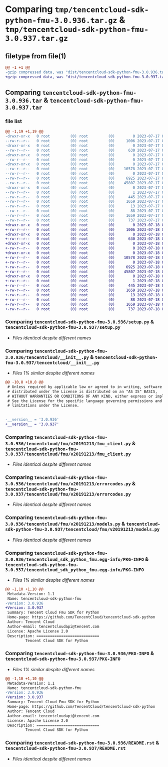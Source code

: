 # Comparing `tmp/tencentcloud-sdk-python-fmu-3.0.936.tar.gz` & `tmp/tencentcloud-sdk-python-fmu-3.0.937.tar.gz`

## filetype from file(1)

```diff
@@ -1 +1 @@
-gzip compressed data, was "dist/tencentcloud-sdk-python-fmu-3.0.936.tar", last modified: Mon Jul 17 00:25:16 2023, max compression
+gzip compressed data, was "dist/tencentcloud-sdk-python-fmu-3.0.937.tar", last modified: Tue Jul 18 00:24:09 2023, max compression
```

## Comparing `tencentcloud-sdk-python-fmu-3.0.936.tar` & `tencentcloud-sdk-python-fmu-3.0.937.tar`

### file list

```diff
@@ -1,19 +1,19 @@
-drwxr-xr-x   0 root         (0) root         (0)        0 2023-07-17 00:25:16.000000 tencentcloud-sdk-python-fmu-3.0.936/
--rw-r--r--   0 root         (0) root         (0)     1006 2023-07-17 00:25:16.000000 tencentcloud-sdk-python-fmu-3.0.936/setup.py
-drwxr-xr-x   0 root         (0) root         (0)        0 2023-07-17 00:25:16.000000 tencentcloud-sdk-python-fmu-3.0.936/tencentcloud/
--rw-r--r--   0 root         (0) root         (0)      630 2023-07-17 00:25:16.000000 tencentcloud-sdk-python-fmu-3.0.936/tencentcloud/__init__.py
-drwxr-xr-x   0 root         (0) root         (0)        0 2023-07-17 00:25:16.000000 tencentcloud-sdk-python-fmu-3.0.936/tencentcloud/fmu/
--rw-r--r--   0 root         (0) root         (0)        0 2023-07-17 00:25:16.000000 tencentcloud-sdk-python-fmu-3.0.936/tencentcloud/fmu/__init__.py
-drwxr-xr-x   0 root         (0) root         (0)        0 2023-07-17 00:25:16.000000 tencentcloud-sdk-python-fmu-3.0.936/tencentcloud/fmu/v20191213/
--rw-r--r--   0 root         (0) root         (0)    10578 2023-07-17 00:25:16.000000 tencentcloud-sdk-python-fmu-3.0.936/tencentcloud/fmu/v20191213/fmu_client.py
--rw-r--r--   0 root         (0) root         (0)        0 2023-07-17 00:25:16.000000 tencentcloud-sdk-python-fmu-3.0.936/tencentcloud/fmu/v20191213/__init__.py
--rw-r--r--   0 root         (0) root         (0)     6925 2023-07-17 00:25:16.000000 tencentcloud-sdk-python-fmu-3.0.936/tencentcloud/fmu/v20191213/errorcodes.py
--rw-r--r--   0 root         (0) root         (0)    45807 2023-07-17 00:25:16.000000 tencentcloud-sdk-python-fmu-3.0.936/tencentcloud/fmu/v20191213/models.py
-drwxr-xr-x   0 root         (0) root         (0)        0 2023-07-17 00:25:16.000000 tencentcloud-sdk-python-fmu-3.0.936/tencentcloud_sdk_python_fmu.egg-info/
--rw-r--r--   0 root         (0) root         (0)        1 2023-07-17 00:25:16.000000 tencentcloud-sdk-python-fmu-3.0.936/tencentcloud_sdk_python_fmu.egg-info/dependency_links.txt
--rw-r--r--   0 root         (0) root         (0)      445 2023-07-17 00:25:16.000000 tencentcloud-sdk-python-fmu-3.0.936/tencentcloud_sdk_python_fmu.egg-info/SOURCES.txt
--rw-r--r--   0 root         (0) root         (0)     1659 2023-07-17 00:25:16.000000 tencentcloud-sdk-python-fmu-3.0.936/tencentcloud_sdk_python_fmu.egg-info/PKG-INFO
--rw-r--r--   0 root         (0) root         (0)       13 2023-07-17 00:25:16.000000 tencentcloud-sdk-python-fmu-3.0.936/tencentcloud_sdk_python_fmu.egg-info/top_level.txt
--rw-r--r--   0 root         (0) root         (0)       88 2023-07-17 00:25:16.000000 tencentcloud-sdk-python-fmu-3.0.936/setup.cfg
--rw-r--r--   0 root         (0) root         (0)     1659 2023-07-17 00:25:16.000000 tencentcloud-sdk-python-fmu-3.0.936/PKG-INFO
--rw-r--r--   0 root         (0) root         (0)      737 2023-07-17 00:25:16.000000 tencentcloud-sdk-python-fmu-3.0.936/README.rst
+drwxr-xr-x   0 root         (0) root         (0)        0 2023-07-18 00:24:09.000000 tencentcloud-sdk-python-fmu-3.0.937/
+-rw-r--r--   0 root         (0) root         (0)     1006 2023-07-18 00:24:09.000000 tencentcloud-sdk-python-fmu-3.0.937/setup.py
+drwxr-xr-x   0 root         (0) root         (0)        0 2023-07-18 00:24:09.000000 tencentcloud-sdk-python-fmu-3.0.937/tencentcloud/
+-rw-r--r--   0 root         (0) root         (0)      630 2023-07-18 00:24:09.000000 tencentcloud-sdk-python-fmu-3.0.937/tencentcloud/__init__.py
+drwxr-xr-x   0 root         (0) root         (0)        0 2023-07-18 00:24:09.000000 tencentcloud-sdk-python-fmu-3.0.937/tencentcloud/fmu/
+-rw-r--r--   0 root         (0) root         (0)        0 2023-07-18 00:24:09.000000 tencentcloud-sdk-python-fmu-3.0.937/tencentcloud/fmu/__init__.py
+drwxr-xr-x   0 root         (0) root         (0)        0 2023-07-18 00:24:09.000000 tencentcloud-sdk-python-fmu-3.0.937/tencentcloud/fmu/v20191213/
+-rw-r--r--   0 root         (0) root         (0)    10578 2023-07-18 00:24:09.000000 tencentcloud-sdk-python-fmu-3.0.937/tencentcloud/fmu/v20191213/fmu_client.py
+-rw-r--r--   0 root         (0) root         (0)        0 2023-07-18 00:24:09.000000 tencentcloud-sdk-python-fmu-3.0.937/tencentcloud/fmu/v20191213/__init__.py
+-rw-r--r--   0 root         (0) root         (0)     6925 2023-07-18 00:24:09.000000 tencentcloud-sdk-python-fmu-3.0.937/tencentcloud/fmu/v20191213/errorcodes.py
+-rw-r--r--   0 root         (0) root         (0)    45807 2023-07-18 00:24:09.000000 tencentcloud-sdk-python-fmu-3.0.937/tencentcloud/fmu/v20191213/models.py
+drwxr-xr-x   0 root         (0) root         (0)        0 2023-07-18 00:24:09.000000 tencentcloud-sdk-python-fmu-3.0.937/tencentcloud_sdk_python_fmu.egg-info/
+-rw-r--r--   0 root         (0) root         (0)        1 2023-07-18 00:24:09.000000 tencentcloud-sdk-python-fmu-3.0.937/tencentcloud_sdk_python_fmu.egg-info/dependency_links.txt
+-rw-r--r--   0 root         (0) root         (0)      445 2023-07-18 00:24:09.000000 tencentcloud-sdk-python-fmu-3.0.937/tencentcloud_sdk_python_fmu.egg-info/SOURCES.txt
+-rw-r--r--   0 root         (0) root         (0)     1659 2023-07-18 00:24:09.000000 tencentcloud-sdk-python-fmu-3.0.937/tencentcloud_sdk_python_fmu.egg-info/PKG-INFO
+-rw-r--r--   0 root         (0) root         (0)       13 2023-07-18 00:24:09.000000 tencentcloud-sdk-python-fmu-3.0.937/tencentcloud_sdk_python_fmu.egg-info/top_level.txt
+-rw-r--r--   0 root         (0) root         (0)       88 2023-07-18 00:24:09.000000 tencentcloud-sdk-python-fmu-3.0.937/setup.cfg
+-rw-r--r--   0 root         (0) root         (0)     1659 2023-07-18 00:24:09.000000 tencentcloud-sdk-python-fmu-3.0.937/PKG-INFO
+-rw-r--r--   0 root         (0) root         (0)      737 2023-07-18 00:24:09.000000 tencentcloud-sdk-python-fmu-3.0.937/README.rst
```

### Comparing `tencentcloud-sdk-python-fmu-3.0.936/setup.py` & `tencentcloud-sdk-python-fmu-3.0.937/setup.py`

 * *Files identical despite different names*

### Comparing `tencentcloud-sdk-python-fmu-3.0.936/tencentcloud/__init__.py` & `tencentcloud-sdk-python-fmu-3.0.937/tencentcloud/__init__.py`

 * *Files 1% similar despite different names*

```diff
@@ -10,8 +10,8 @@
 # Unless required by applicable law or agreed to in writing, software
 # distributed under the License is distributed on an "AS IS" BASIS,
 # WITHOUT WARRANTIES OR CONDITIONS OF ANY KIND, either express or implied.
 # See the License for the specific language governing permissions and
 # limitations under the License.
 
 
-__version__ = '3.0.936'
+__version__ = '3.0.937'
```

### Comparing `tencentcloud-sdk-python-fmu-3.0.936/tencentcloud/fmu/v20191213/fmu_client.py` & `tencentcloud-sdk-python-fmu-3.0.937/tencentcloud/fmu/v20191213/fmu_client.py`

 * *Files identical despite different names*

### Comparing `tencentcloud-sdk-python-fmu-3.0.936/tencentcloud/fmu/v20191213/errorcodes.py` & `tencentcloud-sdk-python-fmu-3.0.937/tencentcloud/fmu/v20191213/errorcodes.py`

 * *Files identical despite different names*

### Comparing `tencentcloud-sdk-python-fmu-3.0.936/tencentcloud/fmu/v20191213/models.py` & `tencentcloud-sdk-python-fmu-3.0.937/tencentcloud/fmu/v20191213/models.py`

 * *Files identical despite different names*

### Comparing `tencentcloud-sdk-python-fmu-3.0.936/tencentcloud_sdk_python_fmu.egg-info/PKG-INFO` & `tencentcloud-sdk-python-fmu-3.0.937/tencentcloud_sdk_python_fmu.egg-info/PKG-INFO`

 * *Files 1% similar despite different names*

```diff
@@ -1,10 +1,10 @@
 Metadata-Version: 1.1
 Name: tencentcloud-sdk-python-fmu
-Version: 3.0.936
+Version: 3.0.937
 Summary: Tencent Cloud Fmu SDK for Python
 Home-page: https://github.com/TencentCloud/tencentcloud-sdk-python
 Author: Tencent Cloud
 Author-email: tencentcloudapi@tencent.com
 License: Apache License 2.0
 Description: ============================
         Tencent Cloud SDK for Python
```

### Comparing `tencentcloud-sdk-python-fmu-3.0.936/PKG-INFO` & `tencentcloud-sdk-python-fmu-3.0.937/PKG-INFO`

 * *Files 1% similar despite different names*

```diff
@@ -1,10 +1,10 @@
 Metadata-Version: 1.1
 Name: tencentcloud-sdk-python-fmu
-Version: 3.0.936
+Version: 3.0.937
 Summary: Tencent Cloud Fmu SDK for Python
 Home-page: https://github.com/TencentCloud/tencentcloud-sdk-python
 Author: Tencent Cloud
 Author-email: tencentcloudapi@tencent.com
 License: Apache License 2.0
 Description: ============================
         Tencent Cloud SDK for Python
```

### Comparing `tencentcloud-sdk-python-fmu-3.0.936/README.rst` & `tencentcloud-sdk-python-fmu-3.0.937/README.rst`

 * *Files identical despite different names*

